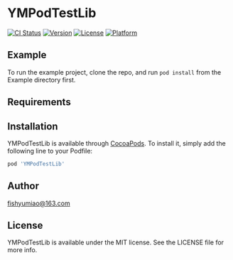 # YMPodTestLib

[![CI Status](http://img.shields.io/travis/fishyumiao@163.com/YMPodTestLib.svg?style=flat)](https://travis-ci.org/fishyumiao@163.com/YMPodTestLib)
[![Version](https://img.shields.io/cocoapods/v/YMPodTestLib.svg?style=flat)](http://cocoapods.org/pods/YMPodTestLib)
[![License](https://img.shields.io/cocoapods/l/YMPodTestLib.svg?style=flat)](http://cocoapods.org/pods/YMPodTestLib)
[![Platform](https://img.shields.io/cocoapods/p/YMPodTestLib.svg?style=flat)](http://cocoapods.org/pods/YMPodTestLib)

## Example

To run the example project, clone the repo, and run `pod install` from the Example directory first.

## Requirements

## Installation

YMPodTestLib is available through [CocoaPods](http://cocoapods.org). To install
it, simply add the following line to your Podfile:

```ruby
pod 'YMPodTestLib'
```

## Author

fishyumiao@163.com

## License

YMPodTestLib is available under the MIT license. See the LICENSE file for more info.

